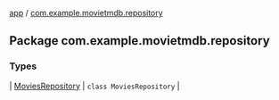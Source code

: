 [app](../index.md) / [com.example.movietmdb.repository](./index.md)

## Package com.example.movietmdb.repository

### Types

| [MoviesRepository](-movies-repository/index.md) | `class MoviesRepository` |


